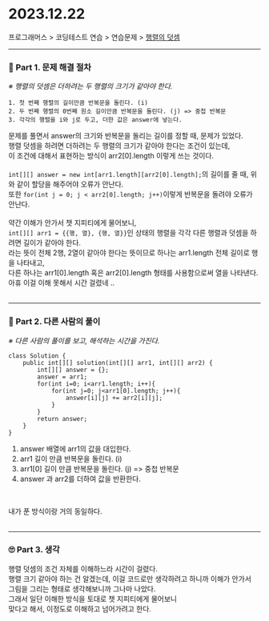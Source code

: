 # 2023.12.22

프로그래머스 > 코딩테스트 연습 > 연습문제 > [행렬의 덧셈](https://school.programmers.co.kr/learn/courses/30/lessons/12950)

---
### 📌 Part 1. 문제 해결 절차
_※ 행렬의 덧셈은 더하려는 두 행렬의 크기가 같아야 한다._<br>
```
1. 첫 번째 행렬의 길이만큼 반복문을 돌린다. (i)
2. 두 번째 행렬의 0번째 원소 길이만큼 반복문을 돌린다. (j) => 중첩 반복문
3. 각각의 행렬을 i와 j로 두고, 더한 값은 answer에 넣는다.
```

문제를 풀면서 answer의 크기와 반복문을 돌리는 길이를 정할 때, 문제가 있었다.<br>
행렬 덧셈을 하려면 더하려는 두 행렬의 크기가 같아야 한다는 조건이 있는데,<br>
이 조건에 대해서 표현하는 방식이 arr2[0].length 이렇게 쓰는 것이다.<br>
<br>
`int[][] answer = new int[arr1.length][arr2[0].length];`의 길이를 줄 때, 위와 같이 할당을 해주어야 오류가 안난다.<br>
또한 `for(int j = 0; j < arr2[0].length; j++)`이렇게 반복문을 돌려야 오류가 안난다.<br>
<br>
약간 이해가 안가서 챗 지피티에게 물어보니,<br>
`int[][] arr1 = {{행, 열}, {행, 열}}`인 상태의 행렬을 각각 다른 행렬과 덧셈을 하려면 길이가 같아야 한다.<br>
라는 뜻이 전체 2행, 2열이 같아야 한다는 뜻이므로 하나는 arr1.length 전체 길이로 행을 나타내고,<br>
다른 하나는 arr1[0].length 혹은 arr2[0].length 형태를 사용함으로써 열을 나타낸다.<br>
아휴 이걸 이해 못해서 시간 걸렸네 .. <br>
<br>

---
### 📌 Part 2. 다른 사람의 풀이
_※ 다른 사람의 풀이를 보고, 해석하는 시간을 가진다._<br>
```
class Solution {
    public int[][] solution(int[][] arr1, int[][] arr2) {
        int[][] answer = {};
        answer = arr1;
        for(int i=0; i<arr1.length; i++){
            for(int j=0; j<arr1[0].length; j++){
                answer[i][j] += arr2[i][j];
            }
        }
        return answer;
    }
}
```
1. answer 배열에 arr1의 값을 대입한다.
2. arr1 길이 만큼 반복문을 돌린다. (i)
3. arr1[0] 길이 만큼 반복문을 돌린다. (j) => 중첩 반복문
4. answer 과 arr2를 더하여 값을 반환한다.
<br>

내가 푼 방식이랑 거의 동일하다.<br>
<br>

---
### 🙄 Part 3. 생각
행렬 덧셈의 조건 자체를 이해하느라 시간이 걸렸다.<br>
행렬 크기 같아야 하는 건 알겠는데, 이걸 코드로만 생각하려고 하니까 이해가 안가서<br>
그림을 그리는 형태로 생각해보니까 그나마 나았다.<br>
그래서 일단 이해한 방식을 토대로 챗 지피티에게 물어보니<br>
맞다고 해서, 이정도로 이해하고 넘어가려고 한다.<br>